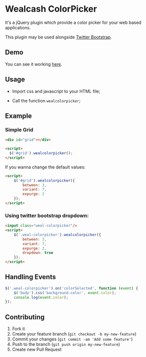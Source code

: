 # Wealcash ColorPicker

It's a jQuery plugin which provide a color picker for your web based applications.

This plugin may be used alongside [Twitter Bootstrap](http://twitter.github.com/bootstrap/).

## Demo

You can see it working [here](http://wealcash.github.com/wealcash-colorpicker).

## Usage

 - Import css and javascript to your HTML file;

 - Call the function `wealcolorpicker`;

## Example

### Simple Grid

```html
<div id="grid"></div>

<script>
  $('#grid').wealcolorpicker();
</script>
```
    
If you wanna change the default values:

```html
<script>
	$('#grid').wealcolorpicker({
		between: 3,
		variant: 7,
		expurge: 2
	});
</script>
```
    
### Using twitter bootstrap dropdown:

```html
<input class="weal-colorpicker"/>
<script>
	$('.weal-colorpicker').wealcolorpicker({
		between: 3,
		variant: 7,
		expurge: 2,
		dropdown: true
	});
</script>
```
    
## Handling Events

```javascript
$('.weal-colorpicker').on('colorSelected', function (event) {
	$('body').css('background-color', event.color);
	console.log(event.color);
});
```

## Contributing

1. Fork it
2. Create your feature branch (`git checkout -b my-new-feature`)
3. Commit your changes (`git commit -am 'Add some feature'`)
4. Push to the branch (`git push origin my-new-feature`)
5. Create new Pull Request

